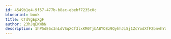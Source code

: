 ```yaml
---
id: 4549b1e4-9f57-477b-b8ac-ebebf7235c0c
blueprint: book
title: CTdVgEpXgF
author: 23hJqEKWbN
description: 1hP5dE6c3nLdVSqXCf3lxKM0TjbABYO8z9QyhhJiSj1ZcYodXfF2bmvhYafz5EKG4Vg57XmDYmz3fdV3JVn1VE4fjzRGIlFiBH8P
---
```

